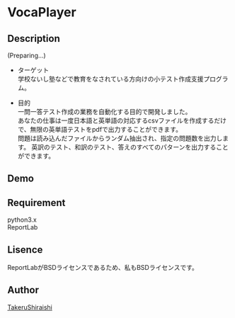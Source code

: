 VocaPlayer
====

## Description

(Preparing...)

- ターゲット  
学校ないし塾などで教育をなされている方向けの小テスト作成支援プログラム。

- 目的  
一問一答テスト作成の業務を自動化する目的で開発しました。  
あなたの仕事は一度日本語と英単語の対応するcsvファイルを作成するだけで、無限の英単語テストをpdfで出力することができます。  
問題は読み込んだファイルからランダム抽出され、指定の問題数を出力します。
英訳のテスト、和訳のテスト、答えのすべてのパターンを出力することができます。  

## Demo

## Requirement
python3.x  
ReportLab

## Lisence

ReportLabがBSDライセンスであるため、私もBSDライセンスです。


## Author

[TakeruShiraishi](https://github.com/TakeruShiraishi)
